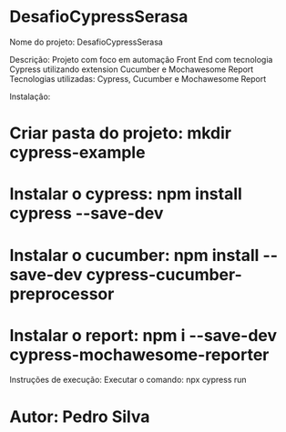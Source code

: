 # DesafioCypressSerasa

Nome do projeto: DesafioCypressSerasa 

Descrição: Projeto com foco em automaçâo Front End com tecnologia Cypress utilizando extension Cucumber e Mochawesome Report 
Tecnologias utilizadas: Cypress, Cucumber e Mochawesome Report

Instalaçâo: 
  # Criar pasta do projeto: mkdir cypress-example 
  # Instalar o cypress: npm install cypress --save-dev 
  # Instalar o cucumber: npm install --save-dev cypress-cucumber-preprocessor 
  # Instalar o report: npm i --save-dev cypress-mochawesome-reporter 
  
Instruções de execução: Executar o comando: npx cypress run 

  # Autor: Pedro Silva
